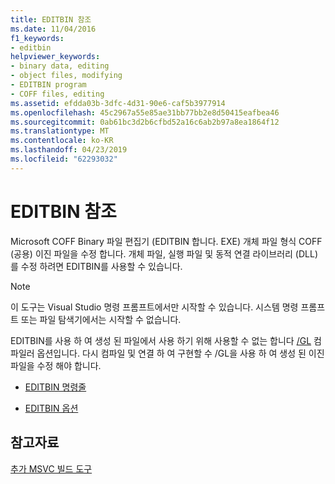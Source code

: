 ```yaml
---
title: EDITBIN 참조
ms.date: 11/04/2016
f1_keywords:
- editbin
helpviewer_keywords:
- binary data, editing
- object files, modifying
- EDITBIN program
- COFF files, editing
ms.assetid: efdda03b-3dfc-4d31-90e6-caf5b3977914
ms.openlocfilehash: 45c2967a55e85ae31bb77bb2e8d50415eafbea46
ms.sourcegitcommit: 0ab61bc3d2b6cfbd52a16c6ab2b97a8ea1864f12
ms.translationtype: MT
ms.contentlocale: ko-KR
ms.lasthandoff: 04/23/2019
ms.locfileid: "62293032"
---
```

# <a name="editbin-reference"></a>EDITBIN 참조

Microsoft COFF Binary 파일 편집기 (EDITBIN 합니다. EXE) 개체 파일 형식 COFF (공용) 이진 파일을 수정 합니다. 개체 파일, 실행 파일 및 동적 연결 라이브러리 (DLL)를 수정 하려면 EDITBIN를 사용할 수 있습니다.

> [!NOTE]
>  이 도구는 Visual Studio 명령 프롬프트에서만 시작할 수 있습니다. 시스템 명령 프롬프트 또는 파일 탐색기에서는 시작할 수 없습니다.

EDITBIN를 사용 하 여 생성 된 파일에서 사용 하기 위해 사용할 수 없는 합니다 [/GL](gl-whole-program-optimization.md) 컴파일러 옵션입니다. 다시 컴파일 및 연결 하 여 구현할 수 /GL을 사용 하 여 생성 된 이진 파일을 수정 해야 합니다.

- [EDITBIN 명령줄](editbin-command-line.md)

- [EDITBIN 옵션](editbin-options.md)

## <a name="see-also"></a>참고자료

[추가 MSVC 빌드 도구](c-cpp-build-tools.md)
